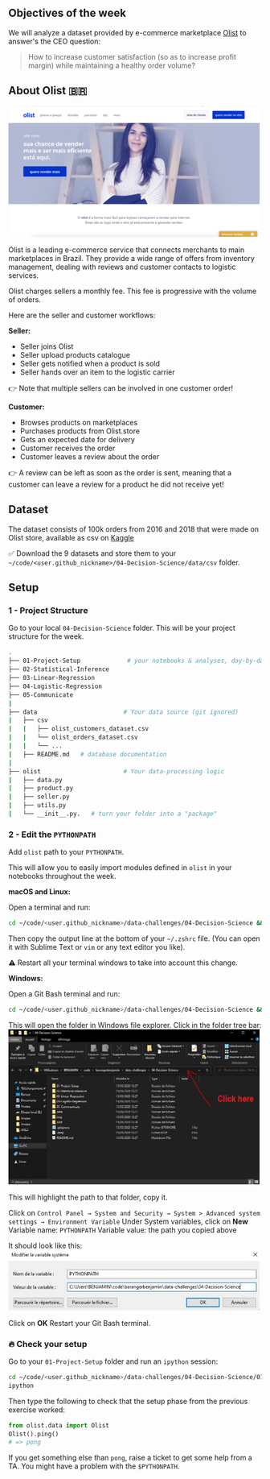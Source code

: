 ## Objectives of the week

We will analyze a dataset provided by e-commerce marketplace [Olist](https://www.olist.com) to answer's the CEO question:

> How to increase customer satisfaction (so as to increase profit margin) while maintaining a healthy order volume?

## About Olist 🇧🇷

<img src="https://raw.githubusercontent.com/lewagon/data-images/master/best-practices/olist.png" width="500"/>

Olist is a leading e-commerce service that connects merchants to main marketplaces in Brazil. They provide a wide range of offers from inventory management, dealing with reviews and customer contacts to logistic services.

Olist charges sellers a monthly fee. This fee is progressive with the volume of orders.

Here are the seller and customer workflows:

**Seller:**

- Seller joins Olist
- Seller upload products catalogue
- Seller gets notified when a product is sold
- Seller hands over an item to the logistic carrier

👉 Note that multiple sellers can be involved in one customer order!

**Customer:**

- Browses products on marketplaces
- Purchases products from Olist.store
- Gets an expected date for delivery
- Customer receives the order
- Customer leaves a review about the order

👉 A review can be left as soon as the order is sent, meaning that a customer can leave a review for a product he did not receive yet!

## Dataset

The dataset consists of 100k orders from 2016 and 2018 that were made on Olist store, available as csv on [Kaggle](https://www.kaggle.com/olistbr/brazilian-ecommerce)

✅ Download the 9 datasets and store them to your `~/code/<user.github_nickname>/04-Decision-Science/data/csv` folder.

## Setup

### 1 - Project Structure
Go to your local `04-Decision-Science` folder.
This will be your project structure for the week.

```bash
.
├── 01-Project-Setup             # your notebooks & analyses, day-by-day
├── 02-Statistical-Inference
├── 03-Linear-Regression
├── 04-Logistic-Regression
├── 05-Communicate
|
├── data                        # Your data source (git ignored)
|   ├── csv
|   |   ├── olist_customers_dataset.csv
|   |   └── olist_orders_dataset.csv
|   |   └── ...
|   ├── README.md   # database documentation
|
├── olist                       # Your data-processing logic
|   ├── data.py
|   ├── product.py
|   ├── seller.py
|   ├── utils.py
|   └── __init__.py.   # turn your folder into a "package"
```

### 2 - Edit the `PYTHONPATH`

Add `olist` path to your `PYTHONPATH`.

This will allow you to easily import modules defined in `olist` in your notebooks throughout the week.

**macOS and Linux:**

Open a terminal and run:
```bash
cd ~/code/<user.github_nickname>/data-challenges/04-Decision-Science && echo "export PYTHONPATH=\"$(pwd):\$PYTHONPATH\""
```

Then copy the output line at the bottom of your `~/.zshrc` file. (You can open it with Sublime Text or `vim` or any text editor you like).

⚠️ Restart all your terminal windows to take into account this change.

**Windows:**

Open a Git Bash terminal and run:
```bash
cd ~/code/<user.github_nickname>/data-challenges/04-Decision-Science && explorer.exe .
```
This will open the folder in Windows file explorer.
Click in the folder tree bar:
<img src="https://raw.githubusercontent.com/lewagon/data-images/master/decision-science/pythonpath.jpg" width="500"/>

This will highlight the path to that folder, copy it.

Click on `Control Panel → System and Security → System > Advanced system settings → Environment Variable`
Under System variables, click on **New**
    Variable name: `PYTHONPATH`
    Variable value: the path you copied above

It should look like this:
<img src="https://raw.githubusercontent.com/lewagon/data-images/master/decision-science/pythonpath_var.jpg" width="500"/>

Click on **OK**
Restart your Git Bash terminal.

### 🔥 Check your setup

Go to your `01-Project-Setup` folder and run an `ipython` session:

```bash
cd ~/code/<user.github_nickname>/data-challenges/04-Decision-Science/01-Project-Setup
ipython
```

Then type the following to check that the setup phase from the previous exercise worked:

```python
from olist.data import Olist
Olist().ping()
# => pong
```

If you get something else than `pong`, raise a ticket to get some help from a TA. You might have a problem with the `$PYTHONPATH`.
